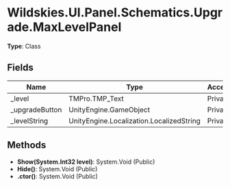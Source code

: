 ﻿# Wildskies.UI.Panel.Schematics.Upgrade.MaxLevelPanel

**Type**: Class

## Fields

| Name | Type | Access |
|------|------|--------|
| _level | TMPro.TMP_Text | Private |
| _upgradeButton | UnityEngine.GameObject | Private |
| _levelString | UnityEngine.Localization.LocalizedString | Private |

## Methods

- **Show(System.Int32 level)**: System.Void (Public)
- **Hide()**: System.Void (Public)
- **.ctor()**: System.Void (Public)

